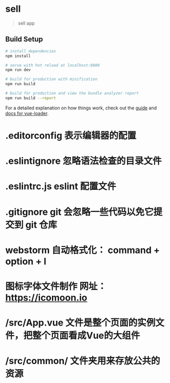 # sell

> sell app

## Build Setup

``` bash
# install dependencies
npm install

# serve with hot reload at localhost:8080
npm run dev

# build for production with minification
npm run build

# build for production and view the bundle analyzer report
npm run build --report
```

For a detailed explanation on how things work, check out the [guide](http://vuejs-templates.github.io/webpack/) and [docs for vue-loader](http://vuejs.github.io/vue-loader).

# .editorconfig 表示编辑器的配置
# .eslintignore  忽略语法检查的目录文件
# .eslintrc.js  eslint 配置文件
# .gitignore git 会忽略一些代码以免它提交到 git 仓库
# webstorm 自动格式化： command + option + l
#  图标字体文件制作 网址：https://icomoon.io
# /src/App.vue 文件是整个页面的实例文件，把整个页面看成Vue的大组件
# /src/common/  文件夹用来存放公共的资源
